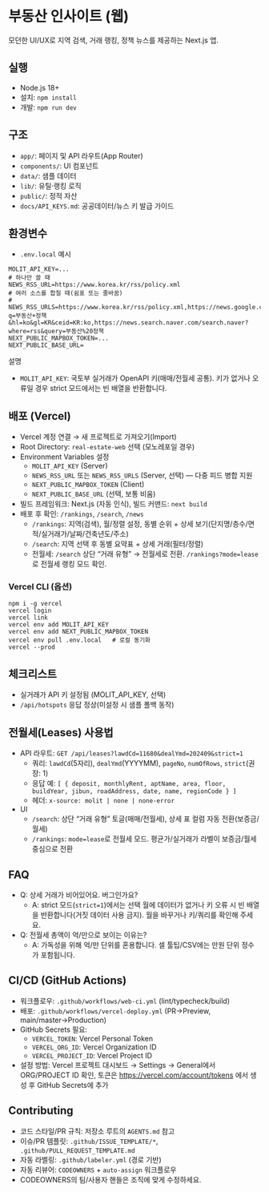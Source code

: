 # 부동산 인사이트 (웹)

모던한 UI/UX로 지역 검색, 거래 랭킹, 정책 뉴스를 제공하는 Next.js 앱.

## 실행
- Node.js 18+
- 설치: `npm install`
- 개발: `npm run dev`

## 구조
- `app/`: 페이지 및 API 라우트(App Router)
- `components/`: UI 컴포넌트
- `data/`: 샘플 데이터
- `lib/`: 유틸·랭킹 로직
- `public/`: 정적 자산
- `docs/API_KEYS.md`: 공공데이터/뉴스 키 발급 가이드

## 환경변수
- `.env.local` 예시
```
MOLIT_API_KEY=...
# 하나만 쓸 때
NEWS_RSS_URL=https://www.korea.kr/rss/policy.xml
# 여러 소스를 합칠 때(쉼표 또는 줄바꿈)
# NEWS_RSS_URLS=https://www.korea.kr/rss/policy.xml,https://news.google.com/rss/search?q=부동산+정책&hl=ko&gl=KR&ceid=KR:ko,https://news.search.naver.com/search.naver?where=rss&query=부동산%20정책
NEXT_PUBLIC_MAPBOX_TOKEN=...
NEXT_PUBLIC_BASE_URL=
```

설명
- `MOLIT_API_KEY`: 국토부 실거래가 OpenAPI 키(매매/전월세 공통). 키가 없거나 오류일 경우 strict 모드에서는 빈 배열을 반환합니다.

## 배포 (Vercel)
- Vercel 계정 연결 → 새 프로젝트로 가져오기(Import)
- Root Directory: `real-estate-web` 선택 (모노레포일 경우)
- Environment Variables 설정
  - `MOLIT_API_KEY` (Server)
  - `NEWS_RSS_URL` 또는 `NEWS_RSS_URLS` (Server, 선택) — 다중 피드 병합 지원
  - `NEXT_PUBLIC_MAPBOX_TOKEN` (Client)
  - `NEXT_PUBLIC_BASE_URL` (선택, 보통 비움)
- 빌드 프레임워크: Next.js (자동 인식), 빌드 커맨드: `next build`
- 배포 후 확인: `/rankings`, `/search`, `/news`
  - `/rankings`: 지역(검색), 월/정렬 설정, 동별 순위 + 상세 보기(단지명/층수/면적/실거래가/날짜/건축년도/주소)
  - `/search`: 지역 선택 후 동별 요약표 + 상세 거래(필터/정렬)
  - 전월세: `/search` 상단 “거래 유형” → 전월세로 전환. `/rankings?mode=lease`로 전월세 랭킹 모드 확인.

### Vercel CLI (옵션)
```
npm i -g vercel
vercel login
vercel link
vercel env add MOLIT_API_KEY
vercel env add NEXT_PUBLIC_MAPBOX_TOKEN
vercel env pull .env.local   # 로컬 동기화
vercel --prod
```

## 체크리스트
- 실거래가 API 키 설정됨 (MOLIT_API_KEY, 선택)
- `/api/hotspots` 응답 정상(미설정 시 샘플 폴백 동작)

## 전월세(Leases) 사용법
- API 라우트: `GET /api/leases?lawdCd=11680&dealYmd=202409&strict=1`
  - 쿼리: `lawdCd`(5자리), `dealYmd`(YYYYMM), `pageNo`, `numOfRows`, `strict`(권장: 1)
  - 응답 예: `[ { deposit, monthlyRent, aptName, area, floor, buildYear, jibun, roadAddress, date, name, regionCode } ]`
  - 헤더: `x-source: molit | none | none-error`
- UI
  - `/search`: 상단 “거래 유형” 토글(매매/전월세), 상세 표 컬럼 자동 전환(보증금/월세)
  - `/rankings`: `mode=lease`로 전월세 모드. 평균가/실거래가 라벨이 보증금/월세 중심으로 전환

## FAQ
- Q: 상세 거래가 비어있어요. 버그인가요?
  - A: strict 모드(`strict=1`)에서는 선택 월에 데이터가 없거나 키 오류 시 빈 배열을 반환합니다(거짓 데이터 사용 금지). 월을 바꾸거나 키/쿼리를 확인해 주세요.
- Q: 전월세 총액이 억/만으로 보이는 이유는?
  - A: 가독성을 위해 억/만 단위를 혼용합니다. 셀 툴팁/CSV에는 만원 단위 정수가 포함됩니다.

## CI/CD (GitHub Actions)
- 워크플로우: `.github/workflows/web-ci.yml` (lint/typecheck/build)
- 배포: `.github/workflows/vercel-deploy.yml` (PR→Preview, main/master→Production)
- GitHub Secrets 필요:
  - `VERCEL_TOKEN`: Vercel Personal Token
  - `VERCEL_ORG_ID`: Vercel Organization ID
  - `VERCEL_PROJECT_ID`: Vercel Project ID
- 설정 방법: Vercel 프로젝트 대시보드 → Settings → General에서 ORG/PROJECT ID 확인, 토큰은 https://vercel.com/account/tokens 에서 생성 후 GitHub Secrets에 추가

## Contributing
- 코드 스타일/PR 규칙: 저장소 루트의 `AGENTS.md` 참고
- 이슈/PR 템플릿: `.github/ISSUE_TEMPLATE/*`, `.github/PULL_REQUEST_TEMPLATE.md`
- 자동 라벨링: `.github/labeler.yml` (경로 기반)
- 자동 리뷰어: `CODEOWNERS` + `auto-assign` 워크플로우
- CODEOWNERS의 팀/사용자 핸들은 조직에 맞게 수정하세요.
